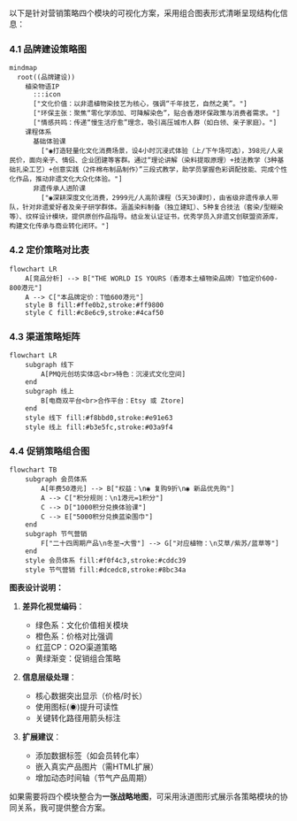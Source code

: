 以下是针对营销策略四个模块的可视化方案，采用组合图表形式清晰呈现结构化信息：

### 4.1 品牌建设策略图
```mermaid
mindmap
  root((品牌建设))
    植染物语IP
      :::icon
      ["文化价值：以非遗植物染技艺为核心，强调“千年技艺，自然之美”。"]
      ["环保主张：聚焦“零化学添加、可降解染色”，贴合香港环保政策与消费者需求。"]
      ["情感共鸣：传递“慢生活疗愈”理念，吸引高压城市人群（如白领、亲子家庭）。"]
    课程体系
      基础体验课
        ["◉打造轻量化文化消费场景，设4小时沉浸式体验（上/下午场可选），398元/人亲民价，面向亲子、情侣、企业团建等客群。通过“理论讲解（染料提取原理）+技法教学（3种基础扎染工艺）+创意实践（2件棉布制品制作）”三段式教学，助学员掌握色彩调配技能、完成个性化作品，推动非遗文化大众化体验。"]
      非遗传承人进阶课
        ["◉深耕深度文化消费，2999元/人高阶课程（5天30课时），由省级非遗传承人带队，针对非遗爱好者及亲子研学群体。涵盖染料制备（独立建缸）、5种复合技法（套染/型糊染等）、纹样设计模块，提供原创作品指导。结业发认证证书，优秀学员入非遗文创联盟资源库，构建文化传承与商业转化闭环。"]
```

### 4.2 定价策略对比表
```mermaid
flowchart LR
    A[竞品分析] --> B["THE WORLD IS YOURS（香港本土植物染品牌）T恤定价600-800港元"]
    A --> C["本品牌定价：T恤600港元"]
    style B fill:#ffe0b2,stroke:#ff9800
    style C fill:#c8e6c9,stroke:#4caf50
```

### 4.3 渠道策略矩阵
```mermaid
flowchart LR
    subgraph 线下
        A[PMQ元创坊实体店<br>特色：沉浸式文化空间]
    end
    subgraph 线上
        B[电商双平台<br>合作平台：Etsy 或 Ztore]
    end
    style 线下 fill:#f8bbd0,stroke:#e91e63
    style 线上 fill:#b3e5fc,stroke:#03a9f4
```

### 4.4 促销策略组合图
```mermaid
flowchart TB
    subgraph 会员体系
        A[年费50港元] --> B["权益：\n◉ 复购9折\n◉ 新品优先购"]
        A --> C["积分规则：\n1港元=1积分"]
        C --> D["1000积分兑换体验课"]
        C --> E["5000积分兑换蓝染围巾"]
    end
    subgraph 节气营销
        F["二十四周期产品\n冬至→大雪"] --> G["对应植物：\n艾草/紫苏/蓝草等"]
    end
    style 会员体系 fill:#f0f4c3,stroke:#cddc39
    style 节气营销 fill:#dcedc8,stroke:#8bc34a
```

**图表设计说明：**
1. **差异化视觉编码**：
   - 绿色系：文化价值相关模块
   - 橙色系：价格对比强调
   - 红蓝CP：O2O渠道策略
   - 黄绿渐变：促销组合策略

2. **信息层级处理**：
   - 核心数据突出显示（价格/时长）
   - 使用图标(◉)提升可读性
   - 关键转化路径用箭头标注

3. **扩展建议**：
   - 添加数据标签（如会员转化率）
   - 嵌入真实产品图片（需HTML扩展）
   - 增加动态时间轴（节气产品周期）

如果需要将四个模块整合为**一张战略地图**，可采用泳道图形式展示各策略模块的协同关系，我可提供整合方案。
